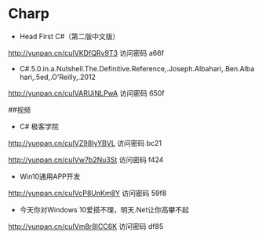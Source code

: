 # Charp

- Head First C#（第二版中文版）

 http://yunpan.cn/cuIVKDfQRv9T3 访问密码 a66f

- C#.5.0.in.a.Nutshell.The.Definitive.Reference,.Joseph.Albahari,.Ben.Albahari,.5ed,.O'Reilly,.2012 

 http://yunpan.cn/cuIVARUiNLPwA 访问密码 650f

##视频

- C# 极客学院

 http://yunpan.cn/cuIVZ98IyYBVL 访问密码 bc21

 http://yunpan.cn/cuIVw7b2Nu3St 访问密码 f424

- Win10通用APP开发

 http://yunpan.cn/cuIVcP8UnKm8Y 访问密码 59f8

- 今天你对Windows 10爱搭不理，明天.Net让你高攀不起

 http://yunpan.cn/cuIVm8r8ICC6K 访问密码 df85



